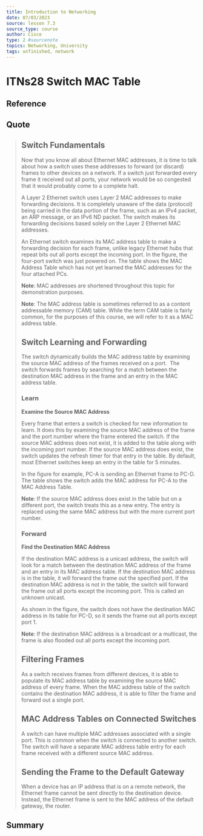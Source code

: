 ```yaml
---
title: Introduction to Networking
date: 07/03/2023
source: lesson 7.3
source_type: course
author: Cisco
type: 2 #sourcenote
topics: Networking, University
tags: unfinished, network
---
```

# ITNs28 Switch MAC Table

## **Reference**
<!-- Where do you got it -->

## **Quote**
> ## Switch Fundamentals
> Now that you know all about Ethernet MAC addresses, it is time to talk about how a switch uses these addresses to forward (or discard) frames to other devices on a network. If a switch just forwarded every frame it received out all ports, your network would be so congested that it would probably come to a complete halt.
> 
> A Layer 2 Ethernet switch uses Layer 2 MAC addresses to make forwarding decisions. It is completely unaware of the data (protocol) being carried in the data portion of the frame, such as an IPv4 packet, an ARP message, or an IPv6 ND packet. The switch makes its forwarding decisions based solely on the Layer 2 Ethernet MAC addresses.
> 
> An Ethernet switch examines its MAC address table to make a forwarding decision for each frame, unlike legacy Ethernet hubs that repeat bits out all ports except the incoming port. In the figure, the four-port switch was just powered on. The table shows the MAC Address Table which has not yet learned the MAC addresses for the four attached PCs.
> 
> **Note**: MAC addresses are shortened throughout this topic for demonstration purposes.
> 
> 
> **Note**: The MAC address table is sometimes referred to as a content addressable memory (CAM) table. While the term CAM table is fairly common, for the purposes of this course, we will refer to it as a MAC address table.
> 
> ## Switch Learning and Forwarding
> 
> The switch dynamically builds the MAC address table by examining the source MAC address of the frames received on a port.  The switch forwards frames by searching for a match between the destination MAC address in the frame and an entry in the MAC address table.
> 
> 
> ### Learn
> **Examine the Source MAC Address**
> 
> Every frame that enters a switch is checked for new information to learn. It does this by examining the source MAC address of the frame and the port number where the frame entered the switch. If the source MAC address does not exist, it is added to the table along with the incoming port number. If the source MAC address does exist, the switch updates the refresh timer for that entry in the table. By default, most Ethernet switches keep an entry in the table for 5 minutes.
> 
> In the figure for example, PC-A is sending an Ethernet frame to PC-D. The table shows the switch adds the MAC address for PC-A to the MAC Address Table.
> 
> **Note**: If the source MAC address does exist in the table but on a different port, the switch treats this as a new entry. The entry is replaced using the same MAC address but with the more current port number.
> 
> ### Forward
> **Find the Destination MAC Address**
> 
> If the destination MAC address is a unicast address, the switch will look for a match between the destination MAC address of the frame and an entry in its MAC address table. If the destination MAC address is in the table, it will forward the frame out the specified port. If the destination MAC address is not in the table, the switch will forward the frame out all ports except the incoming port. This is called an unknown unicast.
> 
> As shown in the figure, the switch does not have the destination MAC address in its table for PC-D, so it sends the frame out all ports except port 1.
> 
> **Note**: If the destination MAC address is a broadcast or a multicast, the frame is also flooded out all ports except the incoming port.
> 
> ## Filtering Frames
> 
> As a switch receives frames from different devices, it is able to populate its MAC address table by examining the source MAC address of every frame. When the MAC address table of the switch contains the destination MAC address, it is able to filter the frame and forward out a single port.
> 
> ## MAC Address Tables on Connected Switches
> A switch can have multiple MAC addresses associated with a single port. This is common when the switch is connected to another switch. The switch will have a separate MAC address table entry for each frame received with a different source MAC address.
> 
> ## Sending the Frame to the Default Gateway
> When a device has an IP address that is on a remote network, the Ethernet frame cannot be sent directly to the destination device. Instead, the Ethernet frame is sent to the MAC address of the default gateway, the router.

## **Summary**
<!-- try to apply the method of the question and the answer, if there is more than one idea, then make a single note or sub note from each idea -->
